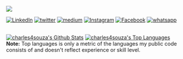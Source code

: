 
<p align="left">
  <img src="https://readme-typing-svg.herokuapp.com/?lines=Welcome+to+my+GitHub+profile😉&left=true&width=380&height=45">
</p>


[<img src= "https://img.shields.io/badge/LinkedIn-black?&style=flat-square&logo=linkedin&logoColor=white" alt="LinkedIn"/>](https://www.linkedin.com/in/charles4souza/) 
[<img src= "https://img.shields.io/badge/twitter-black?&style=flat-square&logo=twitter&logoColor=white" alt="twitter"/>](https://twitter.com/charles4souza) 
[<img src= "https://img.shields.io/badge/medium-black?&style=flat-square&logo=medium&logoColor=white" alt="medium" />](https://medium.com/@charles4souza/) 
[<img src= "https://img.shields.io/badge/Instagram-black?&style=flat-square&logo=instagram&logoColor=white" alt="Instagram"/>](https://www.instagram.com/charles4souza/) 
[<img src= "https://img.shields.io/badge/Facebook-black?&style=flat-square&logo=facebook&logoColor=white" alt="Facebook"/>](https://www.facebook.com/charles4souza)
[<img src= "https://img.shields.io/badge/whatsapp-black?&style=flat-square&logo=whatsapp&logoColor=white" alt="whatsapp"/>](https://api.whatsapp.com/send?phone=5521996017137&text=Ol%C3%A1%2C%20seja%20bem%20vindo%20ao%20meu%20whatsapp) 

  <br/>
    <a href="https://github.com/anuraghazra/github-readme-stats"><img alt="charles4souza's Github Stats" src="https://denvercoder1-github-readme-stats.vercel.app/api?username=charles4souza&show_icons=true&count_private=true&theme=react&hide_border=true&bg_color=0D1117" /></a>
  <a href="https://github.com/anuraghazra/github-readme-stats"><img alt="charles4souza's Top Languages" src="https://denvercoder1-github-readme-stats.vercel.app/api/top-langs/?username=charles4souza&langs_count=8&layout=compact&theme=react&hide_border=true&bg_color=0D1117" /></a>
  <br/>
  <b>Note:</b> Top languages is only a metric of the languages my public code consists of and doesn't reflect experience or skill level.
</details>
